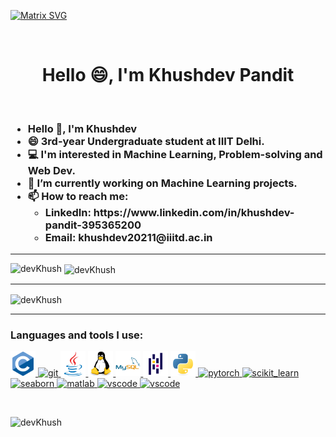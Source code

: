 <!--
**devKhush/devKhush** is a ✨ _special_ ✨ repository because its `README.md` (this file) appears on your GitHub profile.
-->

[![Matrix SVG](https://raw.githubusercontent.com/rodrigograca31/rodrigograca31/master/matrix.svg)](https://www.youtube.com/watch?v=dQw4w9WgXcQ)

<br>
<h1 align="center">Hello 😄, I'm Khushdev Pandit</h1>
<br>
<h3>
<ul>
<li> Hello 🙌, I'm Khushdev  </li>
<li> 😄 3rd-year Undergraduate student at IIIT Delhi. </li>
<li> 💻 I'm interested in Machine Learning, Problem-solving and Web Dev. </li>
<li> 👀 I’m currently working on Machine Learning projects. </li>
<li> 📫 How to reach me: 
      <ul>
      <li> LinkedIn: https://www.linkedin.com/in/khushdev-pandit-395365200 </li>
      <li> Email: khushdev20211@iiitd.ac.in </li>
      </ul>
</li>
</ul>
</h3>


<hr>
<p><img align="left" src="https://github-readme-stats.vercel.app/api/top-langs?username=devKhush&show_icons=true&locale=en&layout=compact" alt="devKhush" /></p>
<p>&nbsp;<img align="center" src="https://github-readme-stats.vercel.app/api?username=devKhush&show_icons=true&locale=en" alt="devKhush" /></p>
<hr>
<p><img align="center" class="center" src="https://github-readme-streak-stats.herokuapp.com/?user=devKhush&" alt="devKhush" /></p>
<p></p>
<hr>

<h3 align="left">Languages and tools I use:</h3>
<p align="left"> 
<a href="https://www.cprogramming.com/" target="_blank" rel="noreferrer"> <img src="https://raw.githubusercontent.com/devicons/devicon/master/icons/c/c-original.svg" alt="c" width="40" height="40"/> </a> 
<!---
<a href="https://www.w3schools.com/cpp/" target="_blank" rel="noreferrer"> <img src="https://raw.githubusercontent.com/devicons/devicon/master/icons/cplusplus/cplusplus-original.svg" alt="cplusplus" width="40" height="40"/> </a> 
-->
<a href="https://git-scm.com/" target="_blank" rel="noreferrer"> <img src="https://www.vectorlogo.zone/logos/git-scm/git-scm-icon.svg" alt="git" width="40" height="40"/> </a> 
<a href="https://www.java.com" target="_blank" rel="noreferrer"> <img src="https://raw.githubusercontent.com/devicons/devicon/master/icons/java/java-original.svg" alt="java" width="40" height="40"/> </a> 
<a href="https://www.linux.org/" target="_blank" rel="noreferrer"> <img src="https://raw.githubusercontent.com/devicons/devicon/master/icons/linux/linux-original.svg" alt="linux" width="40" height="40"/> </a> 
<a href="https://www.mysql.com/" target="_blank" rel="noreferrer"> <img src="https://raw.githubusercontent.com/devicons/devicon/master/icons/mysql/mysql-original-wordmark.svg" alt="mysql" width="40" height="40"/> </a> 
<a href="https://pandas.pydata.org/" target="_blank" rel="noreferrer"> <img src="https://raw.githubusercontent.com/devicons/devicon/2ae2a900d2f041da66e950e4d48052658d850630/icons/pandas/pandas-original.svg" alt="pandas" width="40" height="40"/> </a> 
<a href="https://www.python.org" target="_blank" rel="noreferrer"> <img src="https://raw.githubusercontent.com/devicons/devicon/master/icons/python/python-original.svg" alt="python" width="40" height="40"/> </a> 
<a href="https://pytorch.org/" target="_blank" rel="noreferrer"> <img src="https://www.vectorlogo.zone/logos/pytorch/pytorch-icon.svg" alt="pytorch" width="40" height="40"/> </a> 
<a href="https://scikit-learn.org/" target="_blank" rel="noreferrer"> <img src="https://upload.wikimedia.org/wikipedia/commons/0/05/Scikit_learn_logo_small.svg" alt="scikit_learn" width="40" height="40"/> </a> 
<a href="https://seaborn.pydata.org/" target="_blank" rel="noreferrer"> <img src="https://seaborn.pydata.org/_images/logo-mark-lightbg.svg" alt="seaborn" width="40" height="40"/> </a> 
<a href="https://in.mathworks.com/products/matlab.html" target="_blank" rel="noreferrer"> <img src="https://logos-world.net/wp-content/uploads/2020/12/MATLAB-Symbol.jpg" alt="matlab" width="40" height="40"/> </a> 
<a href="https://code.visualstudio.com/" target="_blank" rel="noreferrer"> <img src="https://w7.pngwing.com/pngs/512/824/png-transparent-visual-studio-code-hd-logo-thumbnail.png" alt="vscode" width="40" height="40"/> </a> 
<a href="https://www.jetbrains.com/idea/" target="_blank" rel="noreferrer"> <img src="https://icon-library.com/images/intellij-idea-icon/intellij-idea-icon-5.jpg" alt="vscode" width="40" height="40"/> </a> 
<!--
<a href="https://www.tensorflow.org" target="_blank" rel="noreferrer"> <img src="https://www.vectorlogo.zone/logos/tensorflow/tensorflow-icon.svg" alt="tensorflow" width="40" height="40"/> </a> 
-->
</p>
<br>


<p align="left"> <img src="https://komarev.com/ghpvc/?username=devKhush&label=Profile%20views&color=0e75b6&style=flat" alt="devKhush" /> </p>
